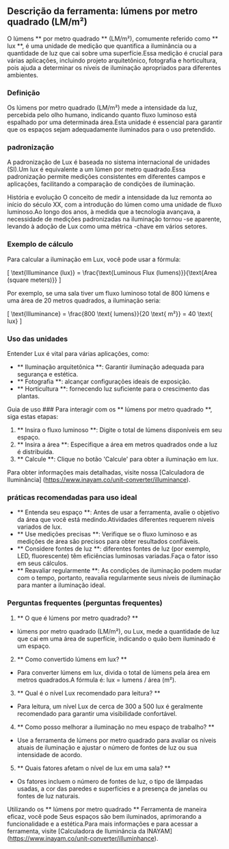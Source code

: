 ## Descrição da ferramenta: lúmens por metro quadrado (LM/m²)

O lúmens ** por metro quadrado ** (LM/m²), comumente referido como ** lux **, é uma unidade de medição que quantifica a iluminância ou a quantidade de luz que cai sobre uma superfície.Essa medição é crucial para várias aplicações, incluindo projeto arquitetônico, fotografia e horticultura, pois ajuda a determinar os níveis de iluminação apropriados para diferentes ambientes.

### Definição
Os lúmens por metro quadrado (LM/m²) mede a intensidade da luz, percebida pelo olho humano, indicando quanto fluxo luminoso está espalhado por uma determinada área.Esta unidade é essencial para garantir que os espaços sejam adequadamente iluminados para o uso pretendido.

### padronização
A padronização de Lux é baseada no sistema internacional de unidades (SI).Um lux é equivalente a um lúmen por metro quadrado.Essa padronização permite medições consistentes em diferentes campos e aplicações, facilitando a comparação de condições de iluminação.

História e evolução
O conceito de medir a intensidade da luz remonta ao início do século XX, com a introdução do lúmen como uma unidade de fluxo luminoso.Ao longo dos anos, à medida que a tecnologia avançava, a necessidade de medições padronizadas na iluminação tornou -se aparente, levando à adoção de Lux como uma métrica -chave em vários setores.

### Exemplo de cálculo
Para calcular a iluminação em Lux, você pode usar a fórmula:

\[ \text{Illuminance (lux)} = \frac{\text{Luminous Flux (lumens)}}{\text{Area (square meters)}} \]

Por exemplo, se uma sala tiver um fluxo luminoso total de 800 lúmens e uma área de 20 metros quadrados, a iluminação seria:

\[ \text{Illuminance} = \frac{800 \text{ lumens}}{20 \text{ m²}} = 40 \text{ lux} \]

### Uso das unidades
Entender Lux é vital para várias aplicações, como:
- ** Iluminação arquitetônica **: Garantir iluminação adequada para segurança e estética.
- ** Fotografia **: alcançar configurações ideais de exposição.
- ** Horticultura **: fornecendo luz suficiente para o crescimento das plantas.

Guia de uso ###
Para interagir com os ** lúmens por metro quadrado **, siga estas etapas:
1. ** Insira o fluxo luminoso **: Digite o total de lúmens disponíveis em seu espaço.
2. ** Insira a área **: Especifique a área em metros quadrados onde a luz é distribuída.
3. ** Calcule **: Clique no botão 'Calcule' para obter a iluminação em lux.

Para obter informações mais detalhadas, visite nossa [Calculadora de Iluminância] (https://www.inayam.co/unit-converter/illuminance).

### práticas recomendadas para uso ideal
- ** Entenda seu espaço **: Antes de usar a ferramenta, avalie o objetivo da área que você está medindo.Atividades diferentes requerem níveis variados de lux.
- ** Use medições precisas **: Verifique se o fluxo luminoso e as medições de área são precisos para obter resultados confiáveis.
- ** Considere fontes de luz **: diferentes fontes de luz (por exemplo, LED, fluorescente) têm eficiências luminosas variadas.Faça o fator isso em seus cálculos.
- ** Reavaliar regularmente **: As condições de iluminação podem mudar com o tempo, portanto, reavalia regularmente seus níveis de iluminação para manter a iluminação ideal.

### Perguntas frequentes (perguntas frequentes)

1. ** O que é lúmens por metro quadrado? **
- lúmens por metro quadrado (LM/m²), ou Lux, mede a quantidade de luz que cai em uma área de superfície, indicando o quão bem iluminado é um espaço.

2. ** Como convertido lúmens em lux? **
- Para converter lúmens em lux, divida o total de lúmens pela área em metros quadrados.A fórmula é: lux = lumens / área (m²).

3. ** Qual é o nível Lux recomendado para leitura? **
- Para leitura, um nível Lux de cerca de 300 a 500 lux é geralmente recomendado para garantir uma visibilidade confortável.

4. ** Como posso melhorar a iluminação no meu espaço de trabalho? **
- Use a ferramenta de lúmens por metro quadrado para avaliar os níveis atuais de iluminação e ajustar o número de fontes de luz ou sua intensidade de acordo.

5. ** Quais fatores afetam o nível de lux em uma sala? **
- Os fatores incluem o número de fontes de luz, o tipo de lâmpadas usadas, a cor das paredes e superfícies e a presença de janelas ou fontes de luz naturais.

Utilizando os ** lúmens por metro quadrado ** Ferramenta de maneira eficaz, você pode Seus espaços são bem iluminados, aprimorando a funcionalidade e a estética.Para mais informações e para acessar a ferramenta, visite [Calculadora de Iluminância da INAYAM] (https://www.inayam.co/unit-converter/illuminhance).